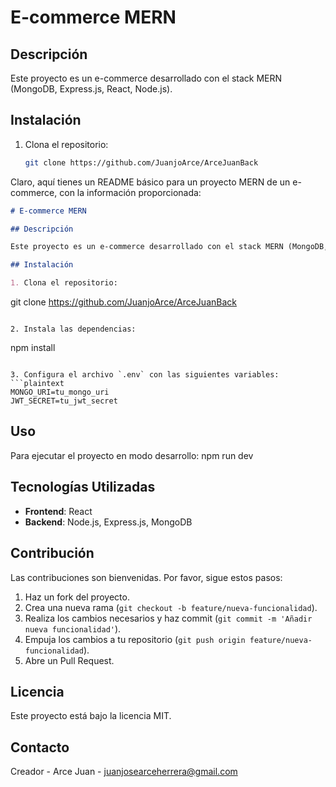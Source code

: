 # E-commerce MERN

## Descripción

Este proyecto es un e-commerce desarrollado con el stack MERN (MongoDB, Express.js, React, Node.js).

## Instalación

1. Clona el repositorio:
   ```sh
   git clone https://github.com/JuanjoArce/ArceJuanBack


Claro, aquí tienes un README básico para un proyecto MERN de un e-commerce, con la información proporcionada:

```markdown
# E-commerce MERN

## Descripción

Este proyecto es un e-commerce desarrollado con el stack MERN (MongoDB, Express.js, React, Node.js).

## Instalación

1. Clona el repositorio:
   ```
   git clone https://github.com/JuanjoArce/ArceJuanBack
   ```

2. Instala las dependencias:
   ```
   npm install
   ```

3. Configura el archivo `.env` con las siguientes variables:
   ```plaintext
   MONGO_URI=tu_mongo_uri
   JWT_SECRET=tu_jwt_secret
   ```

## Uso

Para ejecutar el proyecto en modo desarrollo:
npm run dev

## Tecnologías Utilizadas

- **Frontend**: React
- **Backend**: Node.js, Express.js, MongoDB

## Contribución

Las contribuciones son bienvenidas. Por favor, sigue estos pasos:

1. Haz un fork del proyecto.
2. Crea una nueva rama (`git checkout -b feature/nueva-funcionalidad`).
3. Realiza los cambios necesarios y haz commit (`git commit -m 'Añadir nueva funcionalidad'`).
4. Empuja los cambios a tu repositorio (`git push origin feature/nueva-funcionalidad`).
5. Abre un Pull Request.

## Licencia

Este proyecto está bajo la licencia MIT.

## Contacto

Creador - Arce Juan - juanjosearceherrera@gmail.com